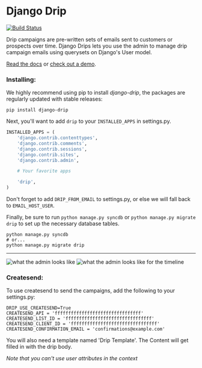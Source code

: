 Django Drip
====================

[![Build Status](https://secure.travis-ci.org/zapier/django-drip.png)](http://travis-ci.org/zapier/django-drip)

Drip campaigns are pre-written sets of emails sent to customers or prospects over time. Django Drips lets you use the admin to manage drip campaign emails using querysets on Django's User model.

[Read the docs](https://django-drip.readthedocs.org/en/latest/) or [check out a demo](http://djangodrip.com/).

### Installing:

We highly recommend using pip to install *django-drip*, the packages are regularly updated 
with stable releases:

```
pip install django-drip
```

Next, you'll want to add `drip` to your `INSTALLED_APPS` in settings.py.

```python
INSTALLED_APPS = (
    'django.contrib.contenttypes',
    'django.contrib.comments',
    'django.contrib.sessions',
    'django.contrib.sites',
    'django.contrib.admin',

    # Your favorite apps

    'drip',
)
```

Don't forget to add `DRIP_FROM_EMAIL` to settings.py, or else we will fall back to `EMAIL_HOST_USER`.

Finally, be sure to run `python manage.py syncdb` or `python manage.py migrate drip` to set up
the necessary database tables.

```
python manage.py syncdb
# or...
python manage.py migrate drip
```
-------------------

![what the admin looks like](https://raw.github.com/zapier/django-drip/master/docs/images/drip-example.png)
![what the admin looks like for the timeline](https://raw.github.com/zapier/django-drip/master/docs/images/view-timeline.png)

### Createsend:
To use createsend to send the campaigns, add the following to your settings.py:

```
DRIP_USE_CREATESEND=True
CREATESEND_API = 'ffffffffffffffffffffffffffffffff'
CREATESEND_LIST_ID = 'ffffffffffffffffffffffffffffffff'
CREATESEND_CLIENT_ID = 'ffffffffffffffffffffffffffffffff'
CREATESEND_CONFIRMATION_EMAIL = 'confirmations@example.com'
```

You will also need a template named 'Drip Template'.  The Content will get filled in with the drip body.

*Note that you can't use user attributes in the context*
